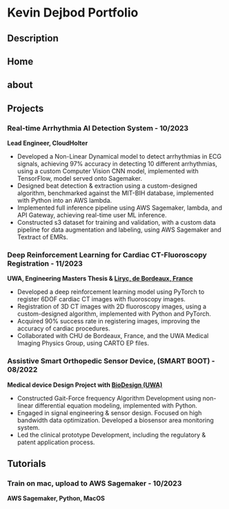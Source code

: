 # Kevin Dejbod Portfolio
## Description


## Home

## about



## Projects

### Real-time Arrhythmia AI Detection System - 10/2023
**Lead Engineer, CloudHolter**

- Developed a Non-Linear Dynamical model to detect arrhythmias in ECG signals, achieving 97% accuracy in detecting 10 different arrhythmias, using a custom Computer Vision CNN model, implemented with TensorFlow, model served onto Sagemaker.
- Designed beat detection & extraction using a custom-designed algorithm, benchmarked against the MIT-BIH database, implemented with Python into an AWS lambda.
- Implemented full inference pipeline using AWS Sagemaker, lambda, and API Gateway, achieving real-time user ML inference.
- Constructed s3 dataset for training and validation, with a custom data pipeline for data augmentation and labeling, using AWS Sagemaker and Textract of EMRs.

### Deep Reinforcement Learning for Cardiac CT-Fluoroscopy Registration - 11/2023
**UWA, Engineering Masters Thesis & [Liryc, de Bordeaux, France](https://www.ihu-liryc.fr/en/)**

- Developed a deep reinforcement learning model using PyTorch to register 6DOF cardiac CT images with fluoroscopy images.
- Registration of 3D CT images with 2D fluoroscopy images, using a custom-designed algorithm, implemented with Python and PyTorch.
- Acquired 90% success rate in registering images, improving the accuracy of cardiac procedures.
- Collaborated with CHU de Bordeaux, France, and the UWA Medical Imaging Physics Group, using CARTO EP files.

### Assistive Smart Orthopedic Sensor Device, (SMART BOOT) - 08/2022
**Medical device Design Project with [BioDesign (UWA)](https://www.perthbiodesign.au)**

- Constructed Gait-Force frequency Algorithm Development using non-linear differential equation modeling, implemented with Python.
- Engaged in signal engineering & sensor design. Focused on high bandwidth data optimization. Developed a biosensor area monitoring system.
- Led the clinical prototype Development, including the regulatory & patent application process.



## Tutorials

### Train on mac, upload to AWS Sagemaker - 10/2023
**AWS Sagemaker, Python, MacOS**











